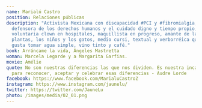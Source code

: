 ```yaml
---
name: Marialú Castro
position: Relaciones públicas
description: "Activista Mexicana con discapacidad #PCI y #fibromialgia,
  defensora de los derechos humanos y el cuidado digno y tiempo propio,
  voluntaria clown en hospitales, maquillista en progreso, amante de las
  plantas, los niños y los gatos, medio cursi, textual y verborréica que le
  gusta tomar agua simple, vino tinto y café."
book: Arráncame la vida, Ángeles Mastretta
woman: Marcela Legarde y a Margarita Garfias.
movie: Amélie
quote: No son nuestras diferencias las que nos dividen. Es nuestra incapacidad
  para reconocer, aceptar y celebrar esas diferencias - Audre Lorde
facebook: https://www.facebook.com/MarialuCastroZ
instagram: https://www.instagram.com/jaunelu/
twitter: https://twitter.com/JauneLu
photo: /images/media/02_01.png
---
```

